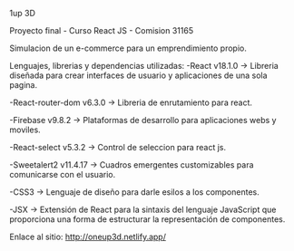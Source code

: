 1up 3D

Proyecto final - Curso React JS - Comision 31165

Simulacion de un e-commerce para un emprendimiento propio.

Lenguajes, librerias y dependencias utilizadas:
-React v18.1.0 -> Libreria diseñada para crear interfaces de usuario y aplicaciones de una sola pagina.

-React-router-dom v6.3.0 -> Libreria de enrutamiento para react.

-Firebase v9.8.2 -> Plataformas de desarrollo para aplicaciones webs y moviles.

-React-select v5.3.2 -> Control de seleccion para react js.

-Sweetalert2 v11.4.17 -> Cuadros emergentes customizables para comunicarse con el usuario.

-CSS3 -> Lenguaje de diseño para darle esilos a los componentes.

-JSX -> Extensión de React para la sintaxis del lenguaje JavaScript que proporciona una forma de estructurar la representación de componentes.

Enlace al sitio: http://oneup3d.netlify.app/